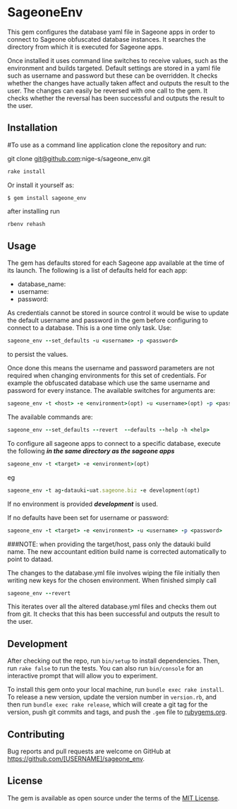 # SageoneEnv

This gem configures the database yaml file in Sageone apps in order to connect to Sageone obfuscated database instances. It searches the directory from which it is executed for Sageone apps.

Once installed it uses command line switches to receive values, such as the environment and builds targeted.
Default settings are stored in a yaml file such as username and password but these can be overridden. It checks whether the changes have actually taken affect and outputs the result to the user.
The changes can easily be reversed with one call to the gem. It checks whether the reversal has been successful and outputs the result to the user.

## Installation
#To use as a command line application clone the repository and run:

git clone git@github.com:nige-s/sageone_env.git
```ruby
rake install
```

Or install it yourself as:

    $ gem install sageone_env

after installing run 
```ruby
rbenv rehash
```
## Usage

The gem has defaults stored for each Sageone app available at the time of its launch. The following is a list of defaults held for each app:
  - database_name: <database name>
  - username: <username>
  - password: <password>

As credentials cannot be stored in source control it would be wise to update the default username and password in the gem before configuring to connect to a database. This is a one time only task. Use:
```ruby
sageone_env --set_defaults -u <username> -p <password>
```
to persist the values.

Once done this means the username and password parameters are not required when changing environments for this set of credentials. For example the obfuscated database which use the same username and password for every instance.
The available switches for arguments are:
```ruby
sageone_env -t <host> -e <environment>(opt) -u <username>(opt) -p <password>(opt)
```
The available commands are:
```ruby
sageone_env --set_defaults --revert  --defaults --help -h <help>
```
To configure all sageone apps to connect to a specific database, execute the following ***in the same directory as the sageone apps***
```ruby
sageone_env -t <target> -e <environment>(opt)
```
eg
```ruby
sageone_env -t ag-datauki-uat.sageone.biz -e development(opt)
```
If no environment is provided ***development*** is used.

If no defaults have been set for username or password:
```ruby
sageone_env -t <target> -e <environment> -u <username> -p <password>
```
###NOTE: when providing the target/host, pass only the datauki build name. The new accountant edition build name is corrected automatically to point to dataad.

The changes to the database.yml file involves wiping the file initially then writing new keys for the chosen environment. When finished simply call
```ruby
sageone_env --revert
```
This iterates over all the altered database.yml files and checks them out from git. It checks that this has been successful and outputs the result to the user.

## Development

After checking out the repo, run `bin/setup` to install dependencies. Then, run `rake false` to run the tests. You can also run `bin/console` for an interactive prompt that will allow you to experiment.

To install this gem onto your local machine, run `bundle exec rake install`. To release a new version, update the version number in `version.rb`, and then run `bundle exec rake release`, which will create a git tag for the version, push git commits and tags, and push the `.gem` file to [rubygems.org](https://rubygems.org).

## Contributing

Bug reports and pull requests are welcome on GitHub at https://github.com/[USERNAME]/sageone_env.


## License

The gem is available as open source under the terms of the [MIT License](http://opensource.org/licenses/MIT).

